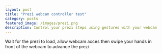 ```yaml
---
layout: post
title: "Prezi webcam controller test"
category: posts
featured_image: /images/prezi.png
description: Control your prezi steps using gestures with your webcam
---
```




<script src="//code.jquery.com/jquery-1.9.1.min.js"></script>
<script src="//cdnjs.cloudflare.com/ajax/libs/jquery-easing/1.3/jquery.easing.min.js"></script>
<script src="//cdnjs.cloudflare.com/ajax/libs/jquery-mousewheel/3.1.3/jquery.mousewheel.min.js"></script>
<script src="//cdnjs.cloudflare.com/ajax/libs/twitter-bootstrap/2.3.2/js/bootstrap.min.js"></script>
<script src="//cdnjs.cloudflare.com/ajax/libs/fancybox/2.1.4/jquery.fancybox.pack.js"></script>

<script src="/js/prezi_player.js"></script>
<script src="/js/webcam.js"></script>
<script>

var step = 0;
var moving = false;

function next() {
    if (!moving) {
        step += 1;
    	if (step >= player.getStepCount()) step = player.getStepCount() - 1;
        player.toStep(step);
        moving = true;
        setTimeout(function() {
           moving = false; 
        }, 400);
    }
    
}

var init = function() {
    $("body").bind("webcamSwipeLeft", next);
    $("body").bind("webcamSwipeRight", next);
    player.on('statusChange', function() {
        if (player.getStatus() == PreziPlayer.STATUS_CONTENT_READY ) {
          window.initializeWebcamSwiper();
          console.log("initialized");   
        }
    });	
}

window.onload = function () {
    var d=document.createElement('div'), p=document.createElement('script'), pp=document.createElement('script'), incl; 
    incl = function() { 
        d.id="prezi_player_ufnrer-swszq"; 
        pp.innerHTML="var player = new PreziPlayer('"+d.id+"', {preziId: 'ufnrer-swszq', width: '1050', height: '550'});"; 
        $('#prezi-container').append(d); 
        $('#prezi-container').append(pp); 
    }; 
    if (!window.PreziPlayer){ 
        p.src="http://prezi.github.io/prezi-player/lib/prezi_player.js"; $('#prezi-container').append(p); p.onload = incl; 
    } 
    else { incl(); }
    init();
}
</script>

<p class="pagination-centered">Wait for the prezi to load, allow webcam acces then swipe your hands in front of the webcam to advance the prezi</p>
<div id="prezi-container"></div>